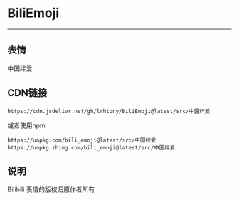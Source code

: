# BiliEmoji
---
## 表情
中国绊爱
## CDN链接
```
https://cdn.jsdelivr.net/gh/lrhtony/BiliEmoji@latest/src/中国绊爱
```
或者使用npm
```
https://unpkg.com/bili_emoji@latest/src/中国绊爱
https://unpkg.zhimg.com/bili_emoji@latest/src/中国绊爱
```
## 说明
Bilibili 表情的版权归原作者所有

